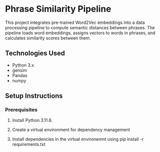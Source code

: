 # Phrase Similarity Pipeline

This project integrates pre-trained Word2Vec embeddings into a data processing pipeline to compute semantic distances between phrases. The pipeline loads word embeddings, assigns vectors to words in phrases, and calculates similarity scores between them.

## Technologies Used

- Python 3.x
- gensim
- Pandas
- numpy

## Setup Instructions

### Prerequisites

1. Install Python 3.11.6. 

2. Create a virtual environment for dependency management

3. Install dependencies in the virtual environemnt using pip install -r requirements.txt